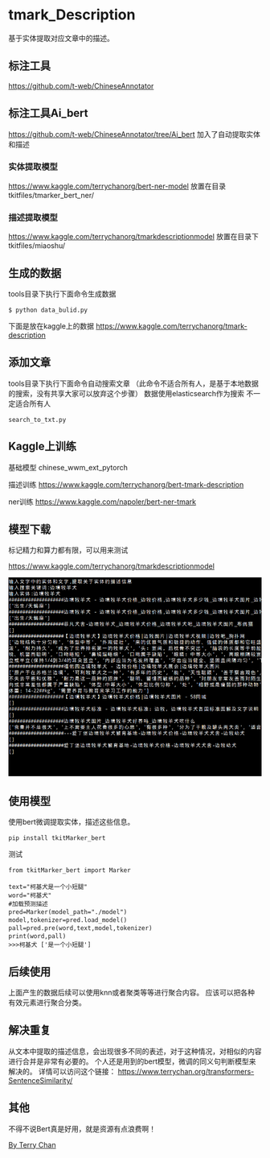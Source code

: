 # tmark_Description
基于实体提取对应文章中的描述。

## 标注工具
https://github.com/t-web/ChineseAnnotator



## 标注工具Ai_bert
https://github.com/t-web/ChineseAnnotator/tree/Ai_bert
加入了自动提取实体和描述
### 实体提取模型
https://www.kaggle.com/terrychanorg/bert-ner-model
放置在目录
tkitfiles/tmarker_bert_ner/
### 描述提取模型
https://www.kaggle.com/terrychanorg/tmarkdescriptionmodel
放置在目录下
tkitfiles/miaoshu/


## 生成的数据

tools目录下执行下面命令生成数据
```
$ python data_bulid.py
```
下面是放在kaggle上的数据
https://www.kaggle.com/terrychanorg/tmark-description


## 添加文章
tools目录下执行下面命令自动搜索文章
（此命令不适合所有人，是基于本地数据的搜索，没有共享大家可以放弃这个步骤）
数据使用elasticsearch作为搜索
不一定适合所有人
```
search_to_txt.py
```


## Kaggle上训练
基础模型
chinese_wwm_ext_pytorch

描述训练
https://www.kaggle.com/terrychanorg/bert-tmark-description

ner训练
https://www.kaggle.com/napoler/bert-ner-tmark

## 模型下载
标记精力和算力都有限，可以用来测试

https://www.kaggle.com/terrychanorg/tmarkdescriptionmodel

![alt text](https://raw.githubusercontent.com/napoler/tmark_Description/master/ner_train/static/pre_test.png "效果测试")



## 使用模型
使用bert微调提取实体，描述这些信息。
```
pip install tkitMarker_bert
```
测试
```
from tkitMarker_bert import Marker

text="柯基犬是一个小短腿"
word="柯基犬"
#加载预测描述
pred=Marker(model_path="./model")
model,tokenizer=pred.load_model()
pall=pred.pre(word,text,model,tokenizer)
print(word,pall)
>>>柯基犬 ['是一个小短腿']

```

## 后续使用
上面产生的数据后续可以使用knn或者聚类等等进行聚合内容。
应该可以把各种有效元素进行聚合分类。

## 解决重复

从文本中提取的描述信息，会出现很多不同的表述，对于这种情况，对相似的内容进行合并是非常有必要的。
个人还是用到的bert模型，微调的同义句判断模型来解决的。
详情可以访问这个链接：
https://www.terrychan.org/transformers-SentenceSimilarity/

## 其他

不得不说Bert真是好用，就是资源有点浪费啊！


[By Terry Chan](https://www.terrychan.org)


